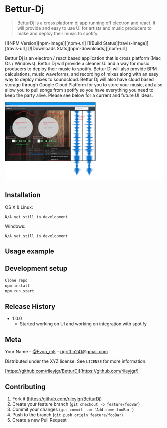 # Bettur-Dj
> BetturDj is a cross platform dj app running off electron and react. It will provide and easy to use UI for artists and music producers to make and deploy their music to spotify. 

[![NPM Version][npm-image]][npm-url]
[![Build Status][travis-image]][travis-url]
[![Downloads Stats][npm-downloads]][npm-url]

Bettur Dj is an electron / react based application that is cross platform (Mac Os / Windows). Bettur Dj will provide a cleaner Ui and a way for music producers to deploy their music to spotify. Bettur Dj will also provide BPM calculations, music waveforms, and recording of mixes along with an easy way to deploy mixes to soundcloud. Bettur Dj will also have cloud based storage through Google Cloud Platform for you to store your music, and also allow you to pull songs from spotify so you have everything you need to keep the party alive. Please see below for a current and future UI ideas.

![](mvp.png)

## Installation

OS X & Linux:

```
N/A yet still in development
```

Windows:

```
N/A yet still in development
```

## Usage example


## Development setup

```sh
Clone repo
npm install
npm run start
```

## Release History

* 1.0.0
    * Started working on UI and working on integration with spotify

## Meta

Your Name – [@Evoo_m5](https://twitter.com/evoo_m5) – rigriffin241@gmail.com

Distributed under the XYZ license. See ``LICENSE`` for more information.

[https://github.com/rileyjgr/BetturDj](https://github.com/rileyjgr/)

## Contributing

1. Fork it (<https://github.com/rileyjgr/BetturDj>)
2. Create your feature branch (`git checkout -b feature/fooBar`)
3. Commit your changes (`git commit -am 'Add some fooBar'`)
4. Push to the branch (`git push origin feature/fooBar`)
5. Create a new Pull Request

<!-- Markdown link & img dfn's -->
[wiki]: https://github.com/rileyjgr/BetturDj/wiki